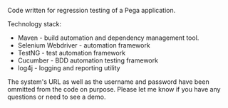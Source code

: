 Code written for regression testing of a Pega application.

Technology stack:
* Maven - build automation and dependency management tool.
* Selenium Webdriver - automation framework
* TestNG - test automation framework
* Cucumber - BDD automation testing framework
* log4j - logging and reporting utility

The system's URL as well as the username and password have been ommitted from the code on purpose.
Please let me know if you have any questions or need to see a demo.
